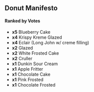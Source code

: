 ## Donut Manifesto

#### Ranked by Votes
- **x5** Blueberry Cake &nbsp;
- **x4** Krispy Kreme Glazed &nbsp;
- **x4** Eclair (Long John w/ creme filling) &nbsp;
- **x2** Glazed &nbsp; 
- **x2** White Frosted Cake &nbsp; 
- **x2** Cruller &nbsp; 
- **x1** Dunkin Sour Cream &nbsp; 
- **x1** Apple Fritter &nbsp; 
- **x1** Chocolate Cake &nbsp; 
- **x1** Pink Frosted &nbsp; 
- **x1** Chocolate Frosted &nbsp; 
